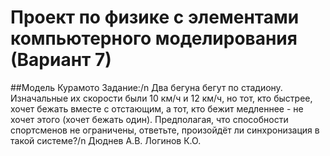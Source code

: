 # Проект по физике с элементами компьютерного моделирования (Вариант 7)
##Модель Курамото 
Задание:/n
Два бегуна бегут по стадиону. Изначальные их скорости были 10 км/ч и 12 км/ч, но тот, кто быстрее, хочет бежать вместе с отстающим, а тот, кто бежит медленнее - не хочет этого (хочет бежать один). Предполагая, что способности спортсменов не ограничены, ответьте, произойдёт ли синхронизация в такой системе?/n
Дюднев А.В. Логинов К.О.
